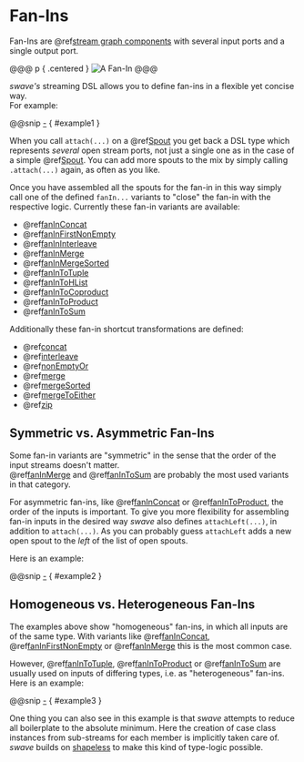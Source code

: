 Fan-Ins
=======

Fan-Ins are @ref[stream graph components] with several input ports and a single output port.
 
@@@ p { .centered }
![A Fan-In](.../fan-in.svg)
@@@

*swave's* streaming DSL allows you to define fan-ins in a flexible yet concise way.<br/>
For example:

@@snip [-]($test/FanInSpec.scala) { #example1 }

When you call `attach(...)` on a @ref[Spout] you get back a DSL type which represents *several* open stream ports, not
just a single one as in the case of a simple @ref[Spout]. You can add more spouts to the mix by simply calling
`.attach(...)` again, as often as you like.

Once you have assembled all the spouts for the fan-in in this way simply call one of the defined `fanIn...` variants
to "close" the fan-in with the respective logic. Currently these fan-in variants are available:

* @ref[fanInConcat]
* @ref[fanInFirstNonEmpty]
* @ref[fanInInterleave]
* @ref[fanInMerge]
* @ref[fanInMergeSorted]
* @ref[fanInToTuple]
* @ref[fanInToHList]
* @ref[fanInToCoproduct]
* @ref[fanInToProduct]
* @ref[fanInToSum]

Additionally these fan-in shortcut transformations are defined:

* @ref[concat]
* @ref[interleave]
* @ref[nonEmptyOr]
* @ref[merge]
* @ref[mergeSorted]
* @ref[mergeToEither]
* @ref[zip]


Symmetric vs. Asymmetric Fan-Ins
--------------------------------

Some fan-in variants are "symmetric" in the sense that the order of the input streams doesn't matter.<br/>
@ref[fanInMerge] and @ref[fanInToSum] are probably the most used variants in that category.
 
For asymmetric fan-ins, like @ref[fanInConcat] or @ref[fanInToProduct], the order of the inputs is important.
To give you more flexibility for assembling fan-in inputs in the desired way *swave* also defines `attachLeft(...)`,
in addition to `attach(...)`. As you can probably guess `attachLeft` adds a new open spout to the *left* of the list
of open spouts.
 
Here is an example:

@@snip [-]($test/FanInSpec.scala) { #example2 }
 

Homogeneous vs. Heterogeneous Fan-Ins
-------------------------------------

The examples above show "homogeneous" fan-ins, in which all inputs are of the same type. With variants like
@ref[fanInConcat], @ref[fanInFirstNonEmpty] or @ref[fanInMerge] this is the most common case.

However, @ref[fanInToTuple], @ref[fanInToProduct] or @ref[fanInToSum] are usually used on inputs of differing types,
i.e. as "heterogeneous" fan-ins. Here is an example:

@@snip [-]($test/FanInSpec.scala) { #example3 }

One thing you can also see in this example is that *swave* attempts to reduce all boilerplate to the absolute minimum.
Here the creation of case class instances from sub-streams for each member is implicitly taken care of.<br/>
*swave* builds on [shapeless] to make this kind of type-logic possible.


  [stream graph components]: ../basics.md#streams-as-graphs
  [Spout]: ../spouts.md
  [shapeless]: https://github.com/milessabin/shapeless
  [fanInConcat]: reference/fanInConcat.md
  [fanInFirstNonEmpty]: reference/fanInFirstNonEmpty.md
  [fanInInterleave]: reference/fanInInterleave.md
  [fanInMerge]: reference/fanInMerge.md
  [fanInMergeSorted]: reference/fanInMergeSorted.md
  [fanInToTuple]: reference/fanInToTuple.md
  [fanInToHList]: reference/fanInToHList.md
  [fanInToCoproduct]: reference/fanInToCoproduct.md
  [fanInToProduct]: reference/fanInToProduct.md
  [fanInToSum]: reference/fanInToSum.md
  [concat]: reference/concat.md
  [interleave]: reference/interleave.md
  [nonEmptyOr]: reference/nonEmptyOr.md
  [merge]: reference/merge.md
  [mergeSorted]: reference/mergeSorted.md
  [mergeToEither]: reference/mergeToEither.md
  [zip]: reference/zip.md